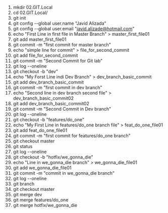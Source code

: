 1. mkdir 02.GIT.Local
2. cd 02.GIT.Local/
3. git init
4. git config --global user.name "Javid Alizada"
5. git config --global user.email "javid.alizade@hotmail.com"
6. echo "First Line in first file in Master Branch" > master_first_file01
7. git add  master_first_file01
8. git commit -m "first commit for master branch"
9. echo "simple line for commit" > file_for_second_commit
10. git add  file_for_second_commit
11. git commit -m "Second Commit for Git lab"
12. git log --oneline
13. git checkout -b "dev"
14. echo "My Forst Line indi Dev Branch" > dev_branch_basic_commit
15. git add dev_branch_basic_commit
16. git commit -m "first commit in dev branch"
17. echo "Second line in dev branch second file" > dev_branch_basic_commit02
18. git add  dev_branch_basic_commit02
19. git commit -m "Second Commit in Dev branch"
20. git log --oneline
21. git checkout -b "features/do_one"
22. echo "My First Line in features/do_one branch file" > feat_do_one_file01
23. git add  feat_do_one_file01
24. git commit -m "first commit for features/do_one branch"
25. git checkout master
26. git status
27. git log --oneline
28. git checkout -b "hotfix/we_gonna_die"
29. echo "Line in we_gonna_die branch" > we_gonna_die_file01
30. git add we_gonna_die_file01
31. git commit -m "commit in we_gonna_die branch"
32. git log --oneline
33. git branch
34. git checkout master
35. git merge dev
36. git merge features/do_one
37. git merge hotfix/we_gonna_die

